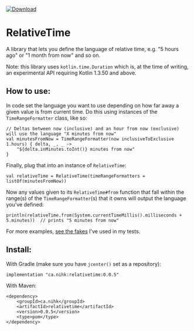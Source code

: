 [ ![Download](https://api.bintray.com/packages/nickjrose/relativetime/relativetime/images/download.svg?version=0.0.5) ](https://bintray.com/nickjrose/relativetime/relativetime/0.0.5/link)

# RelativeTime
A library that lets you define the language of relative time, e.g. "5 hours ago" or "1 month from now" and so on.

Note: this library uses `kotlin.time.Duration` which is, at the time of writing, an experimental API requiring Kotlin 1.3.50 and above.

## How to use:

In code set the language you want to use depending on how far away a given value is from current time. Do this using instances of the `TimeRangeFormatter` class, like so:

```
// Deltas between now (inclusive) and an hour from now (exclusive) will use the language "X minutes from now"
val minutesFromNow = TimeRangeFormatter(now inclusiveToExclusive 1.hours) { delta, _, _ ->
    "${delta.inMinutes.toInt()} minutes from now"
}
```
 
Finally, plug that into an instance of `RelativeTime`:

```
val relativeTime = RelativeTime(timeRangeFormatters = listOf(minutesFromNow))
```

Now any values given to its `RelativeTime#from` function that fall within the range(s) of the `TimeRangeFormatter`(s) that it owns will output the language you've defined: 

```
println(relativeTime.from(System.currentTimeMillis().milliseconds + 5.minutes))  // prints "5 minutes from now"
```

For more examples, [see the fakes](https://github.com/nihk/RelativeTime/blob/master/src/test/kotlin/Fakes.kt#L19) I've used in my tests.

## Install:

With Gradle (make sure you have `jcenter()` set as a repository):

```implementation "ca.nihk:relativetime:0.0.5"```

With Maven:

```
<dependency>
	<groupId>ca.nihk</groupId>
	<artifactId>relativetime</artifactId>
	<version>0.0.5</version>
	<type>pom</type>
</dependency>
```